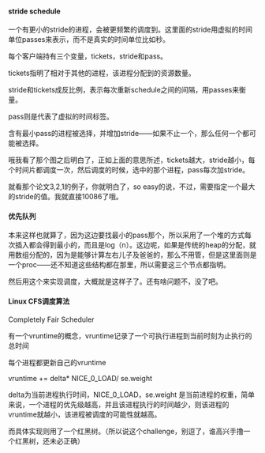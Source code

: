 #### stride schedule

一个有更小的stride的进程，会被更频繁的调度到。这里面的stride用虚拟的时间单位passes来表示，而不是真实的时间单位比如秒。

每个客户端持有三个变量，tickets，stride和pass。

tickets指明了相对于其他的进程，该进程分配到的资源数量。

stride和tickets成反比例，表示每次重新schedule之间的间隔，用passes来衡量。

pass则是代表了虚拟的时间标签。

含有最小pass的进程被选择，并增加stride——如果不止一个，那么任何一个都可能被选择。

哦我看了那个图之后明白了，正如上面的意思所述，tickets越大，stride越小，每个时间片都调度一次，然后调度的时候，选中的那个进程，pass每次加stride。

就看那个论文3,2,1的例子，你就明白了，so easy的说，不过，需要指定一个最大的stride的值。我就直接10086了哦。

#### 优先队列

本来这样也就算了，因为这边要找最小的pass那个，所以采用了一个堆的方式每次插入都会得到最小的，而且是log（n）。这边呢，如果是传统的heap的分配，就用数组分配的，因为是能够计算左右儿子及爸爸的，那么不用管，但是这里面则是一个proc——还不知道这些结构都在那里，所以需要这三个节点都指明。

然后用这个来实现调度，大概就是这样子了。还有啥问题不，没了吧。

#### Linux CFS调度算法

Completely Fair Scheduler

有一个vruntime的概念，vruntime记录了一个可执行进程到当前时刻为止执行的总时间

每个进程都更新自己的vruntime

vruntime +=  delta* NICE_0_LOAD/ se.weight

delta为当前进程执行时间，NICE_0_LOAD，se.weight 是当前进程的权重，简单来说，一个进程的优先级越高，并且该进程执行的时间越少，则该进程的vruntime就越小，该进程被调度的可能性就越高。

而具体实现则用了一个红黑树。（所以说这个challenge，别逗了，谁高兴手撸一个红黑树，还未必正确）

